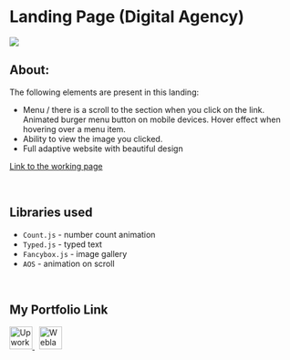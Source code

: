 # Landing Page (Digital Agency)

![](https://github.com/Plupiks/Landing-Page-Creator-2/blob/faa66cdcbc9f9f13df97f6a643cb3053b4690942/img/creator2.jpg)

## About:
The following elements are present in this landing:
- Menu / there is a scroll to the section when you click on the link. Animated burger menu button on mobile devices. Hover effect when hovering over a menu item.
- Ability to view the image you clicked.
- Full adaptive website with beautiful design

[Link to the working page](https://plupiks.github.io/Landing-Page-Company-4/)

<br>

## Libraries used
- `Count.js` - number count animation
- `Typed.js` - typed text
- `Fancybox.js` - image gallery
- `AOS` - animation on scroll

<br>

## My Portfolio Link
<div id="portfolio" align="left">
  <a href="https://www.upwork.com/freelancers/~0175a1803535823693">
    <img src="https://github.com/Plupiks/Landing-Page-Creator-2/blob/main/img/upwork-1.svg" alt="Upwork" width="40" height="40"/>
  </a>
  &nbsp;
   <a href="https://www.weblancer.net/users/VasylykivV/">
    <img src="https://github.com/Plupiks/Landing-Page-Creator-2/blob/main/img/weblancer.png" alt="Weblancer" width="40" height="40"/>
  </a>
</div>
